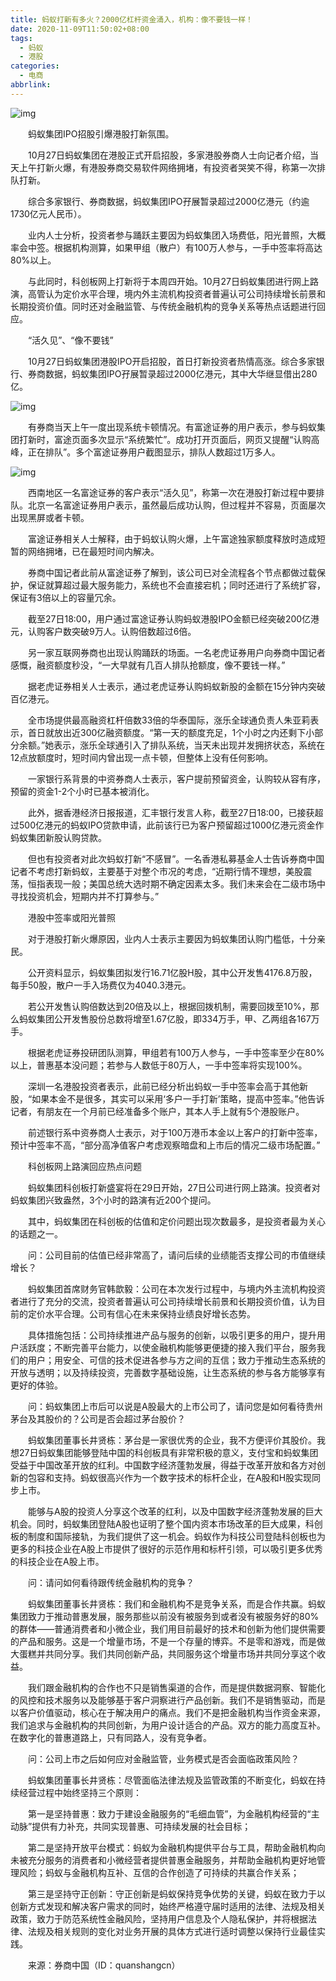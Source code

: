 ```yaml
---
title: 蚂蚁打新有多火？2000亿杠杆资金涌入，机构：像不要钱一样！
date: 2020-11-09T11:50:02+08:00
tags:
  - 蚂蚁
  - 港股
categories:
  - 电商
abbrlink:
---
```


![img](https://cdn.jsdelivr.net/gh/yakeing/Documentation@main/Hexo/images/078d-kcaeqzx6174159.jpg)

　　蚂蚁集团IPO招股引爆港股打新氛围。

　　10月27日蚂蚁集团在港股正式开启招股，多家港股券商人士向记者介绍，当天上午打新火爆，有港股券商交易软件网络拥堵，有投资者哭笑不得，称第一次排队打新。

　　综合多家银行、券商数据，蚂蚁集团IPO孖展暂录超过2000亿港元（约逾1730亿元人民币）。

　　业内人士分析，投资者参与踊跃主要因为蚂蚁集团入场费低，阳光普照，大概率会中签。根据机构测算，如果甲组（散户）有100万人参与，一手中签率将高达80%以上。

　　与此同时，科创板网上打新将于本周四开始。10月27日蚂蚁集团进行网上路演，高管认为定价水平合理，境内外主流机构投资者普遍认可公司持续增长前景和长期投资价值。同时还对金融监管、与传统金融机构的竞争关系等热点话题进行回应。

　　“活久见”、“像不要钱”

　　10月27日蚂蚁集团港股IPO开启招股，首日打新投资者热情高涨。综合多家银行、券商数据，蚂蚁集团IPO孖展暂录超过2000亿港元，其中大华继显借出280亿。

![img](https://cdn.jsdelivr.net/gh/yakeing/Documentation@main/Hexo/images/3c9c-kcaeqzx6174188.jpg)

　　有券商当天上午一度出现系统卡顿情况。有富途证券的用户表示，参与蚂蚁集团打新时，富途页面多次显示“系统繁忙”。成功打开页面后，网页又提醒“认购高峰，正在排队”。多个富途证券用户截图显示，排队人数超过1万多人。

![img](https://cdn.jsdelivr.net/gh/yakeing/Documentation@main/Hexo/images/4786-kcaeqzx6174221.png)

　　西南地区一名富途证券的客户表示“活久见”，称第一次在港股打新过程中要排队。北京一名富途证券用户表示，虽然最后成功认购，但过程并不容易，页面屡次出现黑屏或者卡顿。

　　富途证券相关人士解释，由于蚂蚁认购火爆，上午富途独家额度释放时造成短暂的网络拥堵，已在最短时间内解决。

　　券商中国记者此前从富途证券了解到，该公司已对全流程各个节点都做过载保护，保证就算超过最大服务能力，系统也不会直接宕机；同时还进行了系统扩容，保证有3倍以上的容量冗余。

　　截至27日18:00，用户通过富途证券认购蚂蚁港股IPO金额已经突破200亿港元，认购客户数突破9万人。认购倍数超过6倍。

　　另一家互联网券商也出现认购踊跃的场面。一名老虎证券用户向券商中国记者感慨，融资额度秒没，“一大早就有几百人排队抢额度，像不要钱一样。”

　　据老虎证券相关人士表示，通过老虎证券认购蚂蚁新股的金额在15分钟内突破百亿港元。

　　全市场提供最高融资杠杆倍数33倍的华泰国际，涨乐全球通负责人朱亚莉表示，首日就放出近300亿融资额度。“第一天的额度充足，1个小时之内还剩下小部分余额。”她表示，涨乐全球通引入了排队系统，当天未出现并发拥挤状态，系统在12点放额度时，短时间内曾出现一点卡顿，但整体上没有任何影响。

　　一家银行系背景的中资券商人士表示，客户提前预留资金，认购较从容有序，预留的资金1-2个小时已基本被消化。

　　此外，据香港经济日报报道，汇丰银行发言人称，截至27日18:00，已接获超过500亿港元的蚂蚁IPO贷款申请，此前该行已为客户预留超过1000亿港元资金作蚂蚁集团新股认购贷款。

　　但也有投资者对此次蚂蚁打新“不感冒”。一名香港私募基金人士告诉券商中国记者不考虑打新蚂蚁，主要基于对整个市况的考虑，“近期行情不理想，美股震荡，恒指表现一般；美国总统大选时期不确定因素太多。我们未来会在二级市场中寻找投资机会，短期内并不打算参与。”

　　港股中签率或阳光普照

　　对于港股打新火爆原因，业内人士表示主要因为蚂蚁集团认购门槛低，十分亲民。

　　公开资料显示，蚂蚁集团拟发行16.71亿股H股，其中公开发售4176.8万股，每手50股，散户一手入场费仅为4040.3港元。

　　若公开发售认购倍数达到20倍及以上，根据回拨机制，需要回拨至10%，那么蚂蚁集团公开发售股份总数将增至1.67亿股，即334万手，甲、乙两组各167万手。

　　根据老虎证券投研团队测算，甲组若有100万人参与，一手中签率至少在80%以上，普惠基本没问题；若参与人数低于80万人，一手中签率将实现100%。

　　深圳一名港股投资者表示，此前已经分析出蚂蚁一手中签率会高于其他新股，“如果本金不是很多，其实可以采用‘多户一手打新’策略，提高中签率。”他告诉记者，有朋友在一个月前已经准备多个账户，其本人手上就有5个港股账户。

　　前述银行系中资券商人士表示，对于100万港币本金以上客户的打新中签率，预计中签率不高，“部分高净值客户考虑观察暗盘和上市后的情况二级市场配置。”

　　科创板网上路演回应热点问题

　　蚂蚁集团科创板打新盛宴将在29日开始，27日公司进行网上路演。投资者对蚂蚁集团兴致盎然，3个小时的路演有近200个提问。

　　其中，蚂蚁集团在科创板的估值和定价问题出现次数最多，是投资者最为关心的话题之一。

　　问：公司目前的估值已经非常高了，请问后续的业绩能否支撑公司的市值继续增长？

　　蚂蚁集团首席财务官韩歆毅：公司在本次发行过程中，与境内外主流机构投资者进行了充分的交流，投资者普遍认可公司持续增长前景和长期投资价值，认为目前的定价水平合理。公司有信心在未来保持业绩良好增长态势。

　　具体措施包括：公司持续推进产品与服务的创新，以吸引更多的用户，提升用户活跃度；不断完善平台能力，以使金融机构能够更便捷的接入我们平台，服务我们的用户；用安全、可信的技术促进各参与方之间的互信；致力于推动生态系统的开放与透明；以及持续投资，完善数字基础设施，让生态系统的参与各方能够享有更好的体验。

　　问：蚂蚁集团上市后可以说是A股最大的上市公司了，请问您是如何看待贵州茅台及其股价的？公司是否会超过茅台股价？

　　蚂蚁集团董事长井贤栋：茅台是一家很优秀的企业，我不方便评价其股价。我想27日蚂蚁集团能够登陆中国的科创板具有非常积极的意义，支付宝和蚂蚁集团受益于中国改革开放的红利。中国数字经济蓬勃发展，得益于改革开放和各方对创新的包容和支持。蚂蚁很高兴作为一个数字技术的标杆企业，在A股和H股实现同步上市。

　　能够与A股的投资人分享这个改革的红利，以及中国数字经济蓬勃发展的巨大机会。同时，蚂蚁集团登陆A股也证明了整个国内资本市场改革的巨大成果，科创板的制度和国际接轨，为我们提供了这一机会。蚂蚁作为科技公司登陆科创板也为更多的科技企业在A股上市提供了很好的示范作用和标杆引领，可以吸引更多优秀的科技企业在A股上市。

　　问：请问如何看待跟传统金融机构的竞争？

　　蚂蚁集团董事长井贤栋：我们和金融机构不是竞争关系，而是合作共赢。蚂蚁集团致力于推动普惠发展，服务那些以前没有被服务到或者没有被服务好的80%的群体——普通消费者和小微企业，我们用目前最好的技术和创新为他们提供需要的产品和服务。这是一个增量市场，不是一个存量的博弈。不是零和游戏，而是做大蛋糕并共同分享。我们共同创新产品，共同服务这个增量市场并共同分享这个收益。

　　我们跟金融机构的合作也不只是销售渠道的合作，而是提供数据洞察、智能化的风控和技术服务以及能够基于客户洞察进行产品创新。我们不是销售驱动，而是以客户价值驱动，核心在于解决用户的痛点。我们不是把金融机构当作资金来源，我们追求与金融机构的共同创新，为用户设计适合的产品。双方的能力高度互补。在数字化的普惠道路上，只有同路人，没有竞争者。

　　问：公司上市之后如何应对金融监管，业务模式是否会面临政策风险？

　　蚂蚁集团董事长井贤栋：尽管面临法律法规及监管政策的不断变化，蚂蚁在持续经营过程中始终坚持三个原则：

　　第一是坚持普惠：致力于建设金融服务的“毛细血管”，为金融机构经营的“主动脉”提供有力补充，共同实现普惠、可持续发展的社会目标；

　　第二是坚持开放平台模式：蚂蚁为金融机构提供平台与工具，帮助金融机构向未被充分服务的消费者和小微经营者提供普惠金融服务，并帮助金融机构更好地管理风险；蚂蚁与金融机构互补、互信的合作创造了可持续的共赢合作关系；

　　第三是坚持守正创新：守正创新是蚂蚁保持竞争优势的关键，蚂蚁在致力于以创新方式发现和解决客户需求的同时，始终严格遵守届时适用的法律、法规及相关政策，致力于防范系统性金融风险，坚持用户信息及个人隐私保护，并将根据法律、法规及相关规则的变化对业务开展的具体方式进行适时调整以保持行业最佳实践。

　　来源：券商中国（ID：quanshangcn）